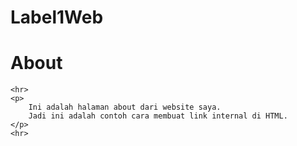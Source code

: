 # Label1Web
<!DOCTYPE html>
<html lang="en">

<head>
    <title>Tutorial Link di HTML</title>
</head>

<body>
    <h1>About</h1>
    
    <hr>
    <p>
        Ini adalah halaman about dari website saya.
        Jadi ini adalah contoh cara membuat link internal di HTML.
    </p>
    <hr>
  
</body>

</html>
